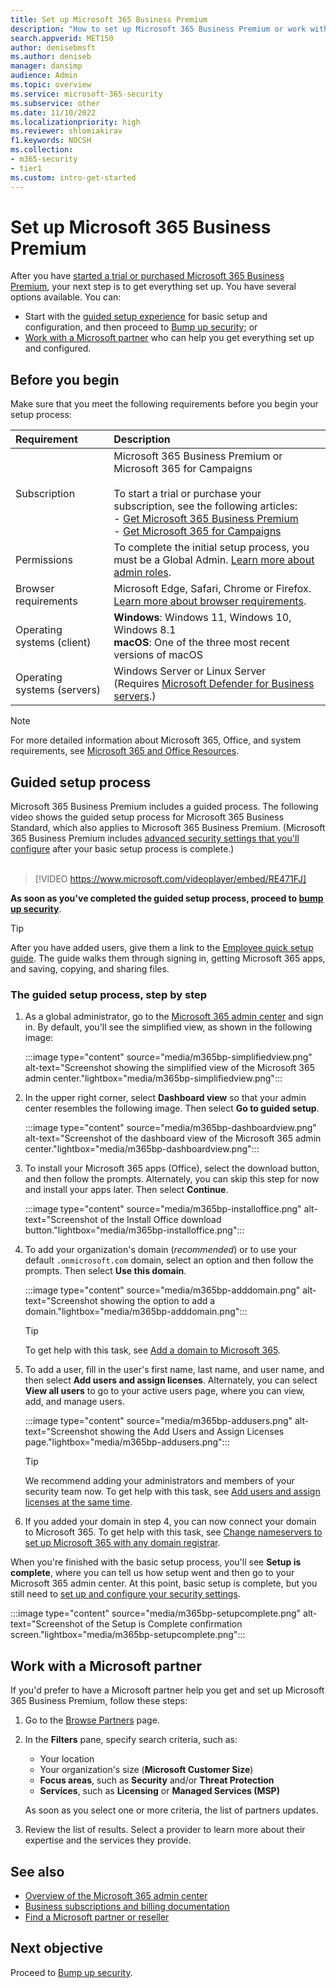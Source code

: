 ```yaml
---
title: Set up Microsoft 365 Business Premium
description: "How to set up Microsoft 365 Business Premium or work with a solution provider to do so."
search.appverid: MET150
author: denisebmsft
ms.author: deniseb
manager: dansimp 
audience: Admin
ms.topic: overview
ms.service: microsoft-365-security
ms.subservice: other
ms.date: 11/10/2022
ms.localizationpriority: high
ms.reviewer: shlomiakirav
f1.keywords: NOCSH 
ms.collection: 
- m365-security
- tier1
ms.custom: intro-get-started
---
```


# Set up Microsoft 365 Business Premium

After you have [started a trial or purchased Microsoft 365 Business Premium](get-microsoft-365-business-premium.md), your next step is to get everything set up. You have several options available. You can:

- Start with the [guided setup experience](m365bp-setup.md#guided-setup-process) for basic setup and configuration, and then proceed to [Bump up security](m365bp-security-overview.md); or
- [Work with a Microsoft partner](m365bp-setup.md#work-with-a-microsoft-partner) who can help you get everything set up and configured.

## Before you begin

Make sure that you meet the following requirements before you begin your setup process:

| Requirement | Description |
|:---|:---|
| Subscription | Microsoft 365 Business Premium or Microsoft 365 for Campaigns <br/><br/> To start a trial or purchase your subscription, see the following articles: <br/>- [Get Microsoft 365 Business Premium](get-microsoft-365-business-premium.md)<br/>- [Get Microsoft 365 for Campaigns](get-microsoft-365-campaigns.md) |
| Permissions  | To complete the initial setup process, you must be a Global Admin. [Learn more about admin roles](../admin/add-users/about-admin-roles.md). |
| Browser requirements | Microsoft Edge, Safari, Chrome or Firefox. [Learn more about browser requirements](https://www.microsoft.com/microsoft-365/microsoft-365-and-office-resources#coreui-heading-uyetipy).  |
| Operating systems (client) | **Windows**:  Windows 11, Windows 10, Windows 8.1<br/>**macOS**: One of the three most recent versions of macOS 
| Operating systems (servers) | Windows Server or Linux Server <br/>(Requires [Microsoft Defender for Business servers](../security/defender-business/get-defender-business-servers.md).)  |

> [!NOTE]
> For more detailed information about Microsoft 365, Office, and system requirements, see [Microsoft 365 and Office Resources](https://www.microsoft.com/microsoft-365/microsoft-365-and-office-resources).

## Guided setup process

Microsoft 365 Business Premium includes a guided process. The following video shows the guided setup process for Microsoft 365 Business Standard, which also applies to Microsoft 365 Business Premium. (Microsoft 365 Business Premium includes [advanced security settings that you'll configure](m365bp-security-overview.md) after your basic setup process is complete.)<br/><br/>

> [!VIDEO https://www.microsoft.com/videoplayer/embed/RE471FJ]

**As soon as you've completed the guided setup process, proceed to [bump up security](m365bp-security-overview.md)**.

> [!TIP]
> After you have added users, give them a link to the [Employee quick setup guide](../admin/setup/employee-quick-setup.md). The guide walks them through signing in, getting Microsoft 365 apps, and saving, copying, and sharing files.

### The guided setup process, step by step

1. As a global administrator, go to the [Microsoft 365 admin center](https://admin.microsoft.com/) and sign in. By default, you'll see the simplified view, as shown in the following image:

   :::image type="content" source="media/m365bp-simplifiedview.png" alt-text="Screenshot showing the simplified view of the Microsoft 365 admin center."lightbox="media/m365bp-simplifiedview.png":::

2. In the upper right corner, select **Dashboard view** so that your admin center resembles the following image. Then select **Go to guided setup**. 

   :::image type="content" source="media/m365bp-dashboardview.png" alt-text="Screenshot of the dashboard view of the Microsoft 365 admin center."lightbox="media/m365bp-dashboardview.png":::

3. To install your Microsoft 365 apps (Office), select the download button, and then follow the prompts. Alternately, you can skip this step for now and install your apps later. Then select **Continue**.

   :::image type="content" source="media/m365bp-installoffice.png" alt-text="Screenshot of the Install Office download button."lightbox="media/m365bp-installoffice.png":::

4. To add your organization's domain (*recommended*) or to use your default `.onmicrosoft.com` domain, select an option and then follow the prompts. Then select **Use this domain**.

   :::image type="content" source="media/m365bp-adddomain.png" alt-text="Screenshot showing the option to add a domain."lightbox="media/m365bp-adddomain.png":::

   > [!TIP]
   > To get help with this task, see [Add a domain to Microsoft 365](../admin/setup/add-domain.md).

5. To add a user, fill in the user's first name, last name, and user name, and then select **Add users and assign licenses**. Alternately, you can select **View all users** to go to your active users page, where you can view, add, and manage users. 

   :::image type="content" source="media/m365bp-addusers.png" alt-text="Screenshot showing the Add Users and Assign Licenses page."lightbox="media/m365bp-addusers.png":::

   > [!TIP]
   > We recommend adding your administrators and members of your security team now. To get help with this task, see [Add users and assign licenses at the same time](../admin/add-users/add-users.md).

6. If you added your domain in step 4, you can now connect your domain to Microsoft 365. To get help with this task, see [Change nameservers to set up Microsoft 365 with any domain registrar](../admin/get-help-with-domains/change-nameservers-at-any-domain-registrar.md).

When you're finished with the basic setup process, you'll see **Setup is complete**, where you can tell us how setup went and then go to your Microsoft 365 admin center. At this point, basic setup is complete, but you still need to [set up and configure your security settings](m365bp-security-overview.md).

:::image type="content" source="media/m365bp-setupcomplete.png" alt-text="Screenshot of the Setup is Complete confirmation screen."lightbox="media/m365bp-setupcomplete.png"::: 

## Work with a Microsoft partner

If you'd prefer to have a Microsoft partner help you get and set up Microsoft 365 Business Premium, follow these steps:

1. Go to the [Browse Partners](https://appsource.microsoft.com/marketplace/partner-dir) page.

2. In the **Filters** pane, specify search criteria, such as:

   - Your location
   - Your organization's size (**Microsoft Customer Size**)
   - **Focus areas**, such as **Security** and/or **Threat Protection** 
   - **Services**, such as **Licensing** or **Managed Services (MSP)**

   As soon as you select one or more criteria, the list of partners updates.

3. Review the list of results. Select a provider to learn more about their expertise and the services they provide.

## See also

- [Overview of the Microsoft 365 admin center](../admin/admin-overview/admin-center-overview.md)
- [Business subscriptions and billing documentation](../commerce/index.yml)
- [Find a Microsoft partner or reseller](../admin/manage/find-your-partner-or-reseller.md)

## Next objective

Proceed to [Bump up security](m365bp-security-overview.md).
